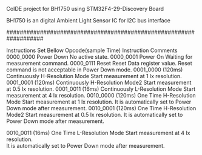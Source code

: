 CoIDE project for BH1750 using STM32F4-29-Discovery Board 

BH1750 is an digital Ambient Light Sensor IC for I2C bus interface

###################################################################

Instructions Set Bellow
Opcode(sample Time) Instruction                     Comments    
0000_0000           Power Down                      No active state. 
0000_0001           Power On                        Waiting for measurement command. 
0000_0111           Reset                           Reset Data register value.
                                                    Reset command is not acceptable in Power Down mode. 
0001_0000 (120ms)   Continuously H-Resolution Mode  Start measurement at 1 lx resolution.
0001_0001 (120ms)   Continuously H-Resolution Mode2 Start measurement at 0.5 lx resolution.
0001_0011 (16ms)    Continuously L-Resolution Mode  Start measurement at 4 lx resolution.
0010_0000 (120ms)   One Time H-Resolution Mode      Start measurement at 1 lx resolution.
                                                    It is automatically set to Power Down mode after measurement.
0010_0001 (120ms)   One Time H-Resolution Mode2     Start measurement at 0.5 lx resolution. 
                                                    It is automatically set to Power Down mode after measurement.

0010_0011 (16ms)    One Time L-Resolution Mode      Start measurement at 4 lx resolution.       
                                                    It is automatically set to Power Down mode after measurement.
